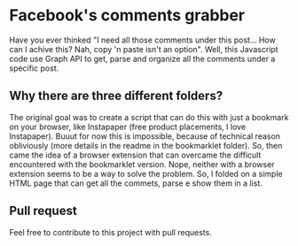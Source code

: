 # Facebook's comments grabber
Have you ever thinked "I need all those comments under this post... How can I achive this? Nah, copy 'n paste isn't an option". Well, this Javascript code use Graph API to get, parse and organize all the comments under a specific post.

## Why there are three different folders?
The original goal was to create a script that can do this with just a bookmark on your browser, like Instapaper (free product placements, I love Instapaper). Buuut for now this is impossible, because of technical reason obliviously (more details in the readme in the bookmarklet folder). So, then came the idea of a browser extension that can overcame the difficult encountered with the bookmarklet version. Nope, neither with a browser extension seems to be a way to solve the problem. So, I folded on a simple HTML page that can get all the commets, parse e show them in a list.

## Pull request
Feel free to contribute to this project with pull requests.
